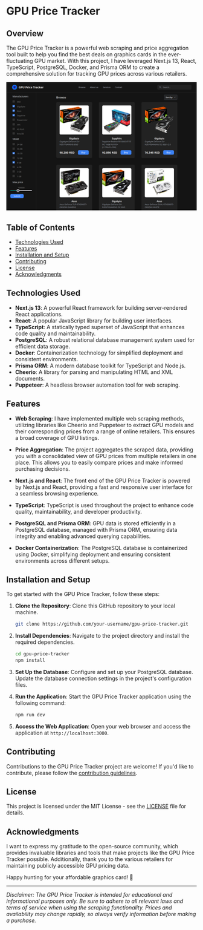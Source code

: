 # GPU Price Tracker

## Overview

The GPU Price Tracker is a powerful web scraping and price aggregation tool built to help you find the best deals on graphics cards in the ever-fluctuating GPU market. With this project, I have leveraged Next.js 13, React, TypeScript, PostgreSQL, Docker, and Prisma ORM to create a comprehensive solution for tracking GPU prices across various retailers.

![Big screen](docs/images/gpupricetracker.png)

## Table of Contents

- [Technologies Used](#technologies-used)
- [Features](#features)
- [Installation and Setup](#installation-and-setup)
- [Contributing](#contributing)
- [License](#license)
- [Acknowledgments](#acknowledgments)


## Technologies Used

- **Next.js 13**: A powerful React framework for building server-rendered React applications.
- **React**: A popular JavaScript library for building user interfaces.
- **TypeScript**: A statically typed superset of JavaScript that enhances code quality and maintainability.
- **PostgreSQL**: A robust relational database management system used for efficient data storage.
- **Docker**: Containerization technology for simplified deployment and consistent environments.
- **Prisma ORM**: A modern database toolkit for TypeScript and Node.js.
- **Cheerio**: A library for parsing and manipulating HTML and XML documents.
- **Puppeteer**: A headless browser automation tool for web scraping.

## Features

- **Web Scraping**: I have implemented multiple web scraping methods, utilizing libraries like Cheerio and Puppeteer to extract GPU models and their corresponding prices from a range of online retailers. This ensures a broad coverage of GPU listings.

- **Price Aggregation**: The project aggregates the scraped data, providing you with a consolidated view of GPU prices from multiple retailers in one place. This allows you to easily compare prices and make informed purchasing decisions.

- **Next.js and React**: The front end of the GPU Price Tracker is powered by Next.js and React, providing a fast and responsive user interface for a seamless browsing experience.

- **TypeScript**: TypeScript is used throughout the project to enhance code quality, maintainability, and developer productivity.

- **PostgreSQL and Prisma ORM**: GPU data is stored efficiently in a PostgreSQL database, managed with Prisma ORM, ensuring data integrity and enabling advanced querying capabilities.

- **Docker Containerization**: The PostgreSQL database is containerized using Docker, simplifying deployment and ensuring consistent environments across different setups.

## Installation and Setup

To get started with the GPU Price Tracker, follow these steps:

1. **Clone the Repository**: Clone this GitHub repository to your local machine.

   ```bash
   git clone https://github.com/your-username/gpu-price-tracker.git
   ```

2. **Install Dependencies**: Navigate to the project directory and install the required dependencies.

   ```bash
   cd gpu-price-tracker
   npm install
   ```

3. **Set Up the Database**: Configure and set up your PostgreSQL database. Update the database connection settings in the project's configuration files.

4. **Run the Application**: Start the GPU Price Tracker application using the following command:

   ```bash
   npm run dev
   ```

5. **Access the Web Application**: Open your web browser and access the application at `http://localhost:3000`.


## Contributing

Contributions to the GPU Price Tracker project are welcome! If you'd like to contribute, please follow the [contribution guidelines](CONTRIBUTING.md).

## License

This project is licensed under the MIT License - see the [LICENSE](LICENSE) file for details.

## Acknowledgments

I want to express my gratitude to the open-source community, which provides invaluable libraries and tools that make projects like the GPU Price Tracker possible. Additionally, thank you to the various retailers for maintaining publicly accessible GPU pricing data.

Happy hunting for your affordable graphics card! 🚀

---

*Disclaimer: The GPU Price Tracker is intended for educational and informational purposes only. Be sure to adhere to all relevant laws and terms of service when using the scraping functionality. Prices and availability may change rapidly, so always verify information before making a purchase.*
